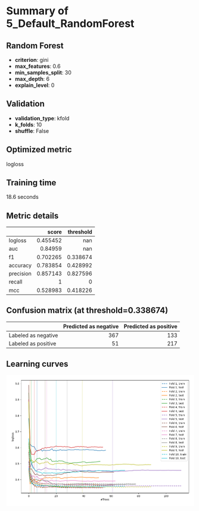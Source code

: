 # Summary of 5_Default_RandomForest

## Random Forest
- **criterion**: gini
- **max_features**: 0.6
- **min_samples_split**: 30
- **max_depth**: 6
- **explain_level**: 0

## Validation
 - **validation_type**: kfold
 - **k_folds**: 10
 - **shuffle**: False

## Optimized metric
logloss

## Training time

18.6 seconds

## Metric details
|           |    score |   threshold |
|:----------|---------:|------------:|
| logloss   | 0.455452 |  nan        |
| auc       | 0.84959  |  nan        |
| f1        | 0.702265 |    0.338674 |
| accuracy  | 0.783854 |    0.428992 |
| precision | 0.857143 |    0.827596 |
| recall    | 1        |    0        |
| mcc       | 0.528983 |    0.418226 |


## Confusion matrix (at threshold=0.338674)
|                     |   Predicted as negative |   Predicted as positive |
|:--------------------|------------------------:|------------------------:|
| Labeled as negative |                     367 |                     133 |
| Labeled as positive |                      51 |                     217 |

## Learning curves
![Learning curves](learning_curves.png)